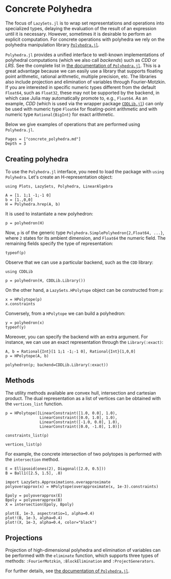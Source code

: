 # Concrete Polyhedra

The focus of `LazySets.jl` is to wrap set representations and operations into
specialized types, delaying the evaluation of the result of an expression until
it is necessary.
However, sometimes it is desirable to perform an explicit computation.
For concrete operations with polyhedra we rely on the polyhedra manipulation
library [`Polyhedra.jl`](https://github.com/JuliaPolyhedra/Polyhedra.jl).

`Polyhedra.jl` provides a unified interface to well-known implementations of
polyhedral computations (which we also call *backends*) such as *CDD* or *LRS*.
See the complete list in [the documentation of
`Polyhedra.jl`](https://juliapolyhedra.github.io/Polyhedra.jl/latest/installation/#Getting-Libraries-1).
This is a great advantage because we can easily use a library that supports
floating point arithmetic, rational arithmetic, multiple precision, etc.
The libraries also include projection and elimination of variables through
Fourier-Motzkin.
If you are interested in specific numeric types different from the default
`Float64`, such as `Float32`, these may not be supported by the backend, in
which case Julia may automatically promote to, e.g., `Float64`.
As an example, *CDD* (which is used via the wrapper package
[`CDDLib.jl`](https://github.com/JuliaPolyhedra/CDDLib.jl)) can only be used
with numeric type `Float64` for floating-point arithmetic and with numeric type
`Rational{BigInt}` for exact arithmetic.

Below we give examples of operations that are performed using `Polyhedra.jl`.

```@contents
Pages = ["concrete_polyhedra.md"]
Depth = 3
```

## Creating polyhedra

To use the `Polyhedra.jl` interface, you need to load the package with `using Polyhedra`.
Let's create an H-representation object:

```@example concrete_polyhedra
using Plots, LazySets, Polyhedra, LinearAlgebra

A = [1. 1;1 -1;-1 0]
b = [1.,0,0]
H = Polyhedra.hrep(A, b)
```

It is used to instantiate a new polyhedron:

```@example concrete_polyhedra
p = polyhedron(H)
```

Now, `p` is of the generic type `Polyhedra.SimplePolyhedron{2,Float64, ...}`, where
`2` states for its ambient dimension, and `Float64` the numeric field. The remaining
fields specify the type of representation:

```@example concrete_polyhedra
typeof(p)
```

Observe that we can use a particular backend, such as the `CDD` library:

```@example concrete_polyhedra
using CDDLib

p = polyhedron(H, CDDLib.Library())
```

On the other hand, a `LazySets.HPolytope` object can be constructed from `p`:

```@example concrete_polyhedra
x = HPolytope(p)
x.constraints
```

Conversely, from a `HPolytope` we can build a polyhedron:

```@example concrete_polyhedra
y = polyhedron(x)
typeof(y)
```

Moreover, you can specify the backend with an extra argument.
For instance, we can use an exact representation through the
`Library(:exact)`:

```@example concrete_polyhedra
A, b = Rational{Int}[1 1;1 -1;-1 0], Rational{Int}[1,0,0]
p = HPolytope(A, b)

polyhedron(p; backend=CDDLib.Library(:exact))
```

## Methods

The utility methods available are convex hull, intersection and cartesian
product.
The dual representation as a list of vertices can be obtained with the
`vertices_list` function.

```@example concrete_polyhedra
p = HPolytope([LinearConstraint([1.0, 0.0], 1.0),
               LinearConstraint([0.0, 1.0], 1.0),
               LinearConstraint([-1.0, 0.0], 1.0),
               LinearConstraint([0.0, -1.0], 1.0)])

constraints_list(p)
```

```@example concrete_polyhedra
vertices_list(p)
```

For example, the concrete intersection of two polytopes is performed with the
`intersection` method.

```@example concrete_polyhedra
E = Ellipsoid(ones(2), Diagonal([2.0, 0.5]))
B = Ball1([2.5, 1.5], .8)

import LazySets.Approximations.overapproximate
polyoverapprox(x) = HPolytope(overapproximate(x, 1e-3).constraints)

Epoly = polyoverapprox(E)
Bpoly = polyoverapprox(B)
X = intersection(Epoly, Bpoly)

plot(E, 1e-3, aspectratio=1, alpha=0.4)
plot!(B, 1e-3, alpha=0.4)
plot!(X, 1e-3, alpha=0.4, color="black")
```

## Projections

Projection of high-dimensional polyhedra and elimination of variables can be
performed with the `eliminate` function, which supports three types of methods:
`:FourierMotzkin`, `:BlockElimination` and `:ProjectGenerators`.

For further details, see [the documentation of
`Polyhedra.jl`](https://juliapolyhedra.github.io/Polyhedra.jl/latest/projection/).
